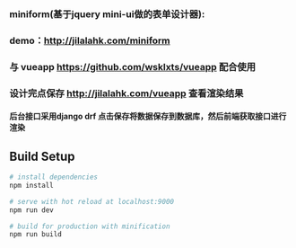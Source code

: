 


### miniform(基于jquery mini-ui做的表单设计器):
### demo：http://jilalahk.com/miniform <br /> 
### 与 vueapp https://github.com/wsklxts/vueapp 配合使用
### 设计完点保存 http://jilalahk.com/vueapp 查看渲染结果 <br /> 
#### 后台接口采用django drf 点击保存将数据保存到数据库，然后前端获取接口进行渲染




## Build Setup

``` bash
# install dependencies
npm install

# serve with hot reload at localhost:9000
npm run dev

# build for production with minification
npm run build
